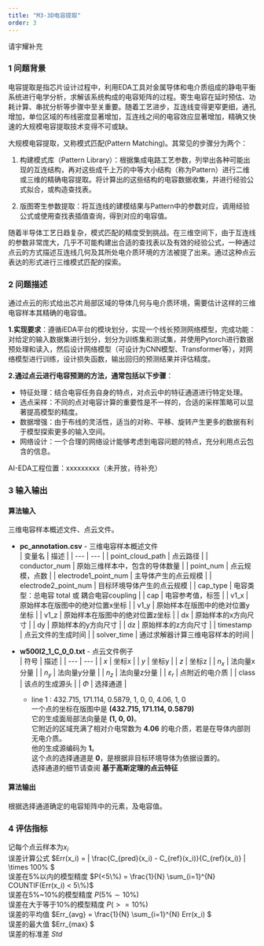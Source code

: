 ```yaml
---
title: "M3-3D电容提取"
order: 3
---
```

请宇耀补充

### **1 问题背景**

电容提取是指芯片设计过程中，利用EDA工具对金属导体和电介质组成的静电平衡系统进行电学分析，求解该系统构成的电容矩阵的过程。寄生电容在延时预估、功耗计算、串扰分析等步骤中至关重要。随着工艺进步，互连线变得更窄更细，通孔增加，单位区域的布线密度显著增加，互连线之间的电容效应显著增加，精确又快速的大规模电容提取技术变得不可或缺。

大规模电容提取，又称模式匹配(Pattern Matching)。其常见的步骤分为两个：
1. 构建模式库（Pattern Library）：根据集成电路工艺参数，列举出各种可能出现的互连结构，再对这些成千上万的中等大小结构（称为Pattern）进行二维或三维的精确电容提取。将计算出的这些结构的电容数据收集，并进行经验公式拟合，或构造查找表。

2. 版图寄生参数提取：将互连线的建模结果与Pattern中的参数对应，调用经验公式或使用查找表插值查询，得到对应的电容值。

随着半导体工艺日趋复杂，模式匹配的精度受到挑战。在三维空间下，由于互连线的参数非常庞大，几乎不可能构建出合适的查找表以及有效的经验公式，一种通过点云的方式描述互连线几何及其所处电介质环境的方法被提了出来。通过这种点云表达的形式进行三维模式匹配的探索。

### **2 问题描述**

通过点云的形式给出芯片局部区域的导体几何与电介质环境，需要估计这样的三维电容样本其精确的电容值。

**1.实现要求**：遵循iEDA平台的模块划分，实现一个线长预测网络模型，完成功能：对给定的输入数据集进行划分，划分为训练集和测试集，并使用Pytorch进行数据预处理和读入，然后设计网络模型（可设计为CNN模型、Transformer等），对网络模型进行训练，设计损失函数，输出回归的预测结果并评估精度。

**2.通过点云进行电容预测的方法，通常包括以下步骤**：
 - 特征处理：结合电容任务自身的特点，对点云中的特征通道进行特定处理。
 - 选点采样：不同的点对电容计算的重要性是不一样的，合适的采样策略可以显著提高模型的精度。
 - 数据增强：由于布线的灵活性，适当的对称、平移、旋转产生更多的数据有利于模型探索更多的输入空间。
 - 网络设计：一个合理的网络设计能够考虑到电容问题的特点，充分利用点云包含的信息。

AI-EDA工程位置：xxxxxxxxx（未开放，待补充）


### **3 输入输出**

#### **算法输入**

三维电容样本概述文件、点云文件。

- **pc_annotation.csv** - 三维电容样本概述文件  
  | 变量名 | 描述 |
  | --- | --- |
  | point_cloud_path | 点云路径 |
  | conductor_num | 原始三维样本中，包含的导体数量 |
  | point_num | 点云规模，点数 |
  | electrode1_point_num | 主导体产生的点云规模 |
  | electrode2_point_num | 目标环境导体产生的点云规模 |
  | cap_type | 电容类型：总电容 total 或 耦合电容coupling |
  | cap | 电容参考值，标签 |
  | v1_x | 原始样本在版图中的绝对位置x坐标 |
  | v1_y | 原始样本在版图中的绝对位置y坐标 |
  | v1_z | 原始样本在版图中的绝对位置z坐标 |
  | dx | 原始样本的x方向尺寸 |
  | dy | 原始样本的y方向尺寸 |
  | dz | 原始样本的z方向尺寸 |
  | timestamp | 点云文件的生成时间 |
  | solver_time | 通过求解器计算三维电容样本的时间 |

- **w500l2_1_C_0_0.txt** - 点云文件例子  
    | 符号 | 描述 |
    | --- | --- |
    | $x$ | 坐标x |
    | $y$ | 坐标y |
    | $z$ | 坐标z |
    | $n_x$ | 法向量x分量 |
    | $n_y$ | 法向量y分量 |
    | $n_z$ | 法向量z分量 |
    | $\varepsilon_r$ | 点附近的电介质 |
    | class | 该点的生成源头 |
    | $\Phi$ | 选择通道 |
  - line 1 : 432.715, 171.114, 0.5879, 1, 0, 0, 4.06, 1, 0  
    一个点的坐标在版图中是 **(432.715, 171.114, 0.5879)**  
    它的生成面局部法向量是 **(1, 0, 0)**。  
    它附近的区域充满了相对介电常数为 **4.06** 的电介质，若是在导体内部则无电介质。  
    他的生成源编码为 **1**。  
    这个点的选择通道是 **0**，是根据非目标环境导体为依据设置的。  
    选择通道的细节请查阅 **基于高斯定理的点云特征**

#### **算法输出**

根据选择通道确定的电容矩阵中的元素，及电容值。

### **4 评估指标**
记每个点云样本为$x_i$  
误差计算公式 $Err(x_i) = | \frac{C_{pred}(x_i) - C_{ref}(x_i)}{C_{ref}(x_i)} | \times 100\% $  
误差在5%以内的模型精度 $P(<5\%) = \frac{1}{N} \sum_{i=1}^{N} COUNTIF(Err(x_i) < 5\%)$  
误差在5%~10%的模型精度 $P(5\% \sim 10\%)$  
误差在大于等于10%的模型精度 $P(>= 10\%)$  
误差的平均值 $Err_{avg} = \frac{1}{N} \sum_{i=1}^{N} Err(x_i) $  
误差的最大值 $Err_{max} $  
误差的标准差 $Std$